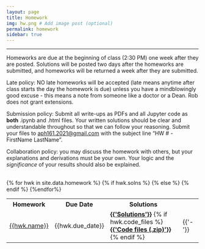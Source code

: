 ```yaml
---
layout: page
title: Homework
img: hw.png # Add image post (optional)
permalink: homework
sidebar: true
---
```


---

Homeworks are due at the beginning of class (2:30 PM) one week after they are posted.  Solutions will be posted two days after the homeworks are submitted, and homeworks will be returned a week after they are submitted.

Late policy: NO late homeworks will be accepted (late means anytime after class starts the day the homework is due) unless you have a mindblowingly good excuse - this means a note from someone like a doctor or a Dean.  Rob does not grant extensions.

Submission policy: Submit all write-ups as PDFs and all Jupyter code as **both** .ipynb and .html files. Your written solutions should be clear and understandable throughout so that we can follow your reasoning. Submit your files to [aph161.2021@gmail.com](mailto:aph161.2021@gmail.com) with the subject line “HW # - FirstName LastName”.

Collaboration policy: you may discuss the homework with others, but your explanations and derivations must be your own.  Your logic and the *significance* of your results should also be explained.

<table>
<tr>
<th> <b>Homework</b></th>
<th> <b> Due Date</b> </th>
<th> <b> Solutions</b> </th><br/>
</tr>
{% for hwk in site.data.homework %}
<tr>
<td> <a href="assets/hwk/{{hwk.pset}}"> {{hwk.name}} </a></td>
<td> {{hwk.due_date}} </td> 
{% if hwk.solns %}
<td>
  <a href="http://rpdata.caltech.edu/courses/aph161/protected/{{site.year}}/solutions/{{hwk.solns}}"><b class="post-title">{{'Solutions'}}</b></a> 
  {% if hwk.code_files %}
    <br/>
      <a href="http://rpdata.caltech.edu/courses/aph161/protected/{{site.year}}/solutions/{{hwk.code_files}}"><b class="post-title">{{'Code files (.zip)'}}</b></a>
  {% endif  %}
</td>
{% else %}  
   <td> {{'-'}} </td>
  {% endif %}
  </tr>
  {%endfor%}
</table>




